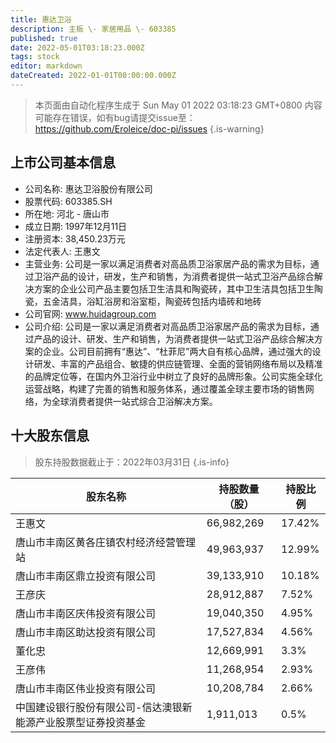 ```yaml
---
title: 惠达卫浴
description: 主板 \- 家居用品 \- 603385
published: true
date: 2022-05-01T03:18:23.000Z
tags: stock
editor: markdown
dateCreated: 2022-01-01T00:00:00.000Z
---
```


> 本页面由自动化程序生成于 Sun May 01 2022 03:18:23 GMT+0800
> 内容可能存在错误，如有bug请提交issue至：https://github.com/Eroleice/doc-pi/issues
{.is-warning}

## 上市公司基本信息
- 公司名称: 惠达卫浴股份有限公司
- 股票代码: 603385.SH
- 所在地: 河北 - 唐山市
- 成立日期: 1997年12月11日
- 注册资本: 38,450.23万元
- 法定代表人: 王惠文
- 主营业务: 公司是一家以满足消费者对高品质卫浴家居产品的需求为目标，通过卫浴产品的设计，研发，生产和销售，为消费者提供一站式卫浴产品综合解决方案的企业公司产品主要包括卫生洁具和陶瓷砖，其中卫生洁具包括卫生陶瓷，五金洁具，浴缸浴房和浴室柜，陶瓷砖包括内墙砖和地砖
- 公司官网: www.huidagroup.com
- 公司介绍: 公司是一家以满足消费者对高品质卫浴家居产品的需求为目标，通过产品的设计、研发、生产和销售，为消费者提供一站式卫浴产品综合解决方案的企业。公司目前拥有“惠达”、“杜菲尼”两大自有核心品牌，通过强大的设计研发、丰富的产品组合、敏捷的供应链管理、全面的营销网络布局以及精准的品牌定位等，在国内外卫浴行业中树立了良好的品牌形象。公司实施全球化运营战略，构建了完善的销售和服务体系，通过覆盖全球主要市场的销售网络，为全球消费者提供一站式综合卫浴解决方案。


## 十大股东信息
> 股东持股数据截止于：2022年03月31日
{.is-info}

| 股东名称 | 持股数量（股） | 持股比例 |
| --- | --- | --- |
| 王惠文 | 66,982,269 | 17.42% |
| 唐山市丰南区黄各庄镇农村经济经营管理站 | 49,963,937 | 12.99% |
| 唐山市丰南区鼎立投资有限公司 | 39,133,910 | 10.18% |
| 王彦庆 | 28,912,887 | 7.52% |
| 唐山市丰南区庆伟投资有限公司 | 19,040,350 | 4.95% |
| 唐山市丰南区助达投资有限公司 | 17,527,834 | 4.56% |
| 董化忠 | 12,669,991 | 3.3% |
| 王彦伟 | 11,268,954 | 2.93% |
| 唐山市丰南区伟业投资有限公司 | 10,208,784 | 2.66% |
| 中国建设银行股份有限公司-信达澳银新能源产业股票型证券投资基金 | 1,911,013 | 0.5% |




